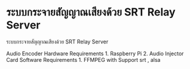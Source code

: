 # ระบบกระจายสัญญาณเสียงด้วย SRT Relay Server
ระบบกระจายสัญญาณเสียงด้วย SRT Relay Server

Audio Encoder
	Hardware Requirements
		1.  Raspberry Pi
		2.  Audio Injector Card	
	Software Requirements
		1.  FFMPEG with Support srt , alsa 
